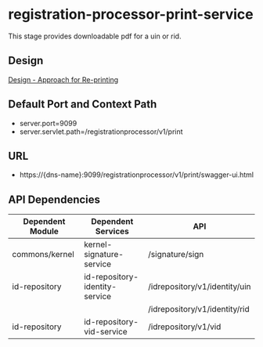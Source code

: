 # registration-processor-print-service

This stage provides downloadable pdf for a uin or rid.

## Design

[Design - Approach for Re-printing](https://github.com/mosip/registration/blob/master/design/registration-processor/Approach_for_Reprinting.md)


## Default Port and Context Path
  
  * server.port=9099
  * server.servlet.path=/registrationprocessor/v1/print


## URL

 * https://{dns-name}:9099/registrationprocessor/v1/print/swagger-ui.html


## API Dependencies
	
|Dependent Module |  Dependent Services  | API |
| ------------- | ------------- | ------------- |
| commons/kernel | kernel-signature-service | /signature/sign|
| id-repository  | id-repository-identity-service | /idrepository/v1/identity/uin|
|   |  | /idrepository/v1/identity/rid|
| id-repository  | id-repository-vid-service | /idrepository/v1/vid|
